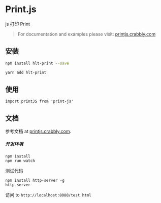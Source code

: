 # Print.js

js 打印 Print

>For documentation and examples please visit: [printjs.crabbly.com](http://printjs.crabbly.com)


## 安装


```bash
npm install hlt-print --save
```


```bash
yarn add hlt-print
```

## 使用

```
import printJS from 'print-js'

```

## 文档

参考文档 at [printjs.crabbly.com](http://printjs.crabbly.com/#documentation).


##### 开发环境

```
npm install
npm run watch
```

测试代码

```
npm install http-server -g
http-server
```

访问 to `http://localhost:8080/test.html`
